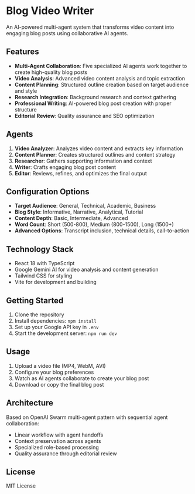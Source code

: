 # Blog Video Writer

An AI-powered multi-agent system that transforms video content into engaging blog posts using collaborative AI agents.

## Features

- **Multi-Agent Collaboration**: Five specialized AI agents work together to create high-quality blog posts
- **Video Analysis**: Advanced video content analysis and topic extraction
- **Content Planning**: Structured outline creation based on target audience and style
- **Research Integration**: Background research and context gathering
- **Professional Writing**: AI-powered blog post creation with proper structure
- **Editorial Review**: Quality assurance and SEO optimization

## Agents

1. **Video Analyzer**: Analyzes video content and extracts key information
2. **Content Planner**: Creates structured outlines and content strategy
3. **Researcher**: Gathers supporting information and context
4. **Writer**: Crafts engaging blog post content
5. **Editor**: Reviews, refines, and optimizes the final output

## Configuration Options

- **Target Audience**: General, Technical, Academic, Business
- **Blog Style**: Informative, Narrative, Analytical, Tutorial
- **Content Depth**: Basic, Intermediate, Advanced
- **Word Count**: Short (500-800), Medium (800-1500), Long (1500+)
- **Advanced Options**: Transcript inclusion, technical details, call-to-action

## Technology Stack

- React 18 with TypeScript
- Google Gemini AI for video analysis and content generation
- Tailwind CSS for styling
- Vite for development and building

## Getting Started

1. Clone the repository
2. Install dependencies: `npm install`
3. Set up your Google API key in `.env`
4. Start the development server: `npm run dev`

## Usage

1. Upload a video file (MP4, WebM, AVI)
2. Configure your blog preferences
3. Watch as AI agents collaborate to create your blog post
4. Download or copy the final blog post

## Architecture

Based on OpenAI Swarm multi-agent pattern with sequential agent collaboration:
- Linear workflow with agent handoffs
- Context preservation across agents
- Specialized role-based processing
- Quality assurance through editorial review

## License

MIT License
